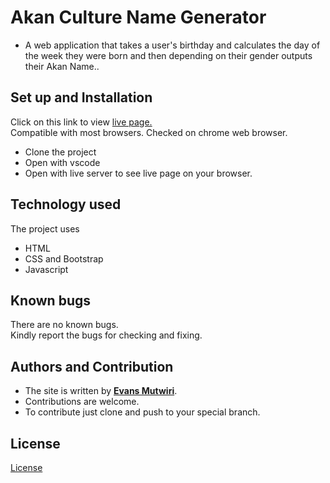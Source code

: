 # Akan Culture Name Generator
- A web application that takes a user's birthday and calculates the day of the week they were born and then depending on their gender outputs their Akan Name..  

## Set up and Installation
Click on this link to view [live page.](https://evansmutwiri.github.io/Your-Akan-Name/)    
Compatible with most browsers. Checked on chrome web browser.  
- Clone the project  
- Open with vscode
- Open with live server to see live page on your browser.  

## Technology used
The project uses  
- HTML
- CSS and Bootstrap
- Javascript

## Known bugs
There are no known bugs.  
Kindly report the bugs for checking and fixing.  

## Authors and Contribution
- The site is written by [**Evans Mutwiri**](https://github.com/EvansMutwiri).   
- Contributions are welcome.  
- To contribute just clone and push to your special branch.  

## License

[License](LICENSE.txt)